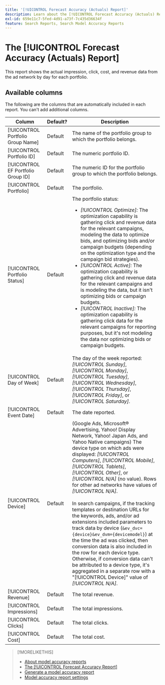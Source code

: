 ```yaml
---
title: '[!UICONTROL Forecast Accuracy (Actuals) Report]'
description: Learn about the [!UICONTROL Forecast Accuracy (Actuals) Report], including the data columns.
exl-id: 659e11c7-5fed-4d91-a73f-7c435d36634f
feature: Search Reports, Search Model Accuracy Reports
---
```

# The [!UICONTROL Forecast Accuracy (Actuals) Report]

This report shows the actual impression, click, cost, and revenue data from the ad network by day for each portfolio.

## Available columns

The following are the columns that are automatically included in each report. You can't add additional columns.

| Column | Default? | Description |
|----|----|----|
| [!UICONTROL Portfolio Group Name] | Default | The name of the portfolio group to which the portfolio belongs. |
| [!UICONTROL Portfolio ID] | Default | The numeric portfolio ID. |
| [!UICONTROL EF Portfolio Group ID] | Default | The numeric ID for the portfolio group to which the portfolio belongs. |
| [!UICONTROL Portfolio] | Default | The portfolio. |
| [!UICONTROL Portfolio Status] | Default | The portfolio status:<ul><li><i>[!UICONTROL Optimize]:</i> The optimization capability is gathering click and revenue data for the relevant campaigns, modeling the data to optimize bids, and optimizing bids and/or campaign budgets (depending on the optimization type and the campaign bid strategies).</li><li><i>[!UICONTROL Active]:</i> The optimization capability is gathering click and revenue data for the relevant campaigns and is modeling the data, but it isn't optimizing bids or campaign budgets.</li><li><i>[!UICONTROL Inactive]:</i> The optimization capability is gathering click data for the relevant campaigns for reporting purposes, but it's not modeling the data nor optimizing bids or campaign budgets. |
| [!UICONTROL Day of Week] | Default | The day of the week reported: <i>[!UICONTROL Sunday]</i>, <i>[!UICONTROL Monday]</i>, <i>[!UICONTROL Tuesday]</i>, <i>[!UICONTROL Wednesday]</i>, <i>[!UICONTROL Thursday]</i>, <i>[!UICONTROL Friday]</i>, or <i>[!UICONTROL Saturday]</i>.  |
| [!UICONTROL Event Date] | Default | The date reported. |
| [!UICONTROL Device] | Default |(Google Ads, Microsoft® Advertising, Yahoo! Display Network, Yahoo! Japan Ads, and Yahoo Native campaigns) The device type on which ads were displayed: <i>[!UICONTROL Computers]</i>, <i>[!UICONTROL Mobile]</i>, <i>[!UICONTROL Tablets]</i>, <i>[!UICONTROL Other]</i>, or <i>[!UICONTROL N/A]</i> (no value). Rows for other ad networks have values of <i>[!UICONTROL N/A]</i>.<br><br>In search campaigns, if the tracking templates or destination URLs for the keywords, ads, and/or ad extensions included parameters to track data by device (<code>&ev_dvc={device}&ev_dvm={devicemodel}</code>) at the time the ad was clicked, then conversion data is also included in the row for each device type. Otherwise, if conversion data can't be attributed to a device type, it's aggregated in a separate row with a "[!UICONTROL Device]" value of <i>[!UICONTROL N/A]</i>. |
| [!UICONTROL Revenue] | Default | The total revenue. |
| [!UICONTROL Impressions] | Default | The total impressions. |
| [!UICONTROL Clicks] | Default | The total clicks. |
| [!UICONTROL Cost] | Default | The total cost. |

>[!MORELIKETHIS]
>
>* [About model accuracy reports](/help/search-social-commerce/reports/management/model-accuracy/model-accuracy-report-about.md)
>* [The [!UICONTROL Forecast Accuracy Report]](forecast-accuracy-report.md)
>* [Generate a model accuracy report](model-accuracy-report-generate.md)
>* [Model accuracy report settings](/help/search-social-commerce/reports/management/model-accuracy/model-accuracy-report-settings.md)

